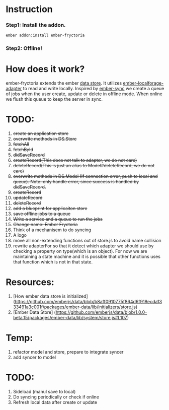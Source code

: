 # Instruction
### Step1: Install the addon.
```bash
ember addon:install ember-fryctoria
```
### Step2: Offline!


# How does it work?
ember-fryctoria extends the ember [data store](http://emberjs.com/api/data/classes/DS.Store.html).
It utilizes [ember-localforage-adapter](https://github.com/genkgo/ember-localforage-adapter/) to read and write locally.
Inspired by [ember-sync](https://github.com/kurko/ember-sync) we create a queue of jobs when the user create, update or delete in offline mode. When online we flush this queue to keep the server in sync.

# TODO:
1. <del>create an application store</del>
1. <del>overwrite methods in DS.Store</del>
  1. <del>fetchAll</del>
  1. <del>fetchById</del>
  1. <del>didSaveRecord</del>
  1. <del>createRecord(This does not talk to adapter, we do not care)</del>
  1. <del>deleteRecord(This is just an alias to Model#deleteRecord, we do not care)</del>
1. <del>overwrite methods in DS.Model (If connection error, push to local and queue).
Note: only handle error, since success is handled by didSaveRecord.</del>
  1. <del>createRecord</del>
  1. <del>updateRecord</del>
  1. <del>deleteRecord</del>
1. <del>add a blueprint for applicaiton store</del>
1. <del>save offline jobs to a queue</del>
1. <del>Write a service and a queue to run the jobs</del>
1. <del>Change name: Ember Fryctoria</del>
1. Think of a mechanisem to do syncing
1. A logo
1. move all non-extending functions out of store.js to avoid name collision
1. rewrite adapterFor so that it detect which adapter we should use by checking
   a property on type(which is an object). For now we are maintaining a state
   machine and it is possible that other functions uses that function which is
   not in that state.

# Resources:
1. [How ember data store is initialized] (https://github.com/emberjs/data/blob/b8aff0910775f864d6f918ecda1333491a3c001f/packages/ember-data/lib/initializers/store.js)
2. [Ember Data Store] (https://github.com/emberjs/data/blob/1.0.0-beta.15/packages/ember-data/lib/system/store.js#L107)

# Temp:
1. refactor model and store, prepare to integrate syncer
1. add syncer to model

# TODO:
1. Sideload (manul save to local)
1. Do syncing periodically or check if online
1. Refresh local data after create or update
